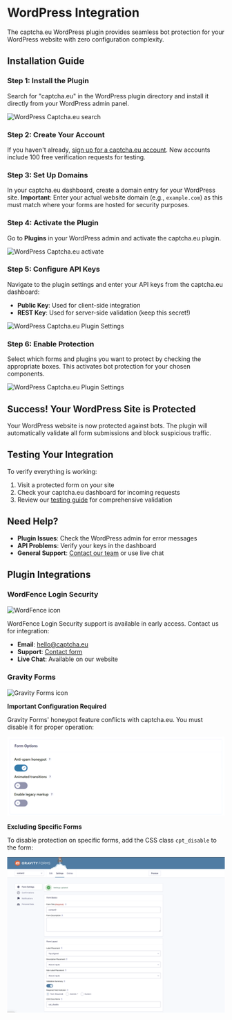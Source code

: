 # WordPress Integration

The captcha.eu WordPress plugin provides seamless bot protection for your WordPress website with zero configuration complexity.

## Installation Guide

### Step 1: Install the Plugin
Search for "captcha.eu" in the WordPress plugin directory and install it directly from your WordPress admin panel.

![WordPress Captcha.eu search](files/wp/captcha-wp-plugin-search.png)

### Step 2: Create Your Account
If you haven't already, [sign up for a captcha.eu account](https://www.captcha.eu/login). New accounts include 100 free verification requests for testing.

### Step 3: Set Up Domains
In your captcha.eu dashboard, create a domain entry for your WordPress site. **Important**: Enter your actual website domain (e.g., `example.com`) as this must match where your forms are hosted for security purposes.

### Step 4: Activate the Plugin
Go to **Plugins** in your WordPress admin and activate the captcha.eu plugin.

![WordPress Captcha.eu activate](files/wp/captcha-wp-plugin-activate1.png)

### Step 5: Configure API Keys
Navigate to the plugin settings and enter your API keys from the captcha.eu dashboard:
- **Public Key**: Used for client-side integration
- **REST Key**: Used for server-side validation (keep this secret!)

![WordPress Captcha.eu Plugin Settings](files/wp/captcha-wp-plugin-settings-main.png)

### Step 6: Enable Protection
Select which forms and plugins you want to protect by checking the appropriate boxes. This activates bot protection for your chosen components.

![WordPress Captcha.eu Plugin Settings](files/wp/captcha-wp-plugin-checkboxes1.png)

## Success! Your WordPress Site is Protected

Your WordPress website is now protected against bots. The plugin will automatically validate all form submissions and block suspicious traffic.

## Testing Your Integration

To verify everything is working:
1. Visit a protected form on your site
2. Check your captcha.eu dashboard for incoming requests
3. Review our [testing guide](testing.md) for comprehensive validation

## Need Help?

- **Plugin Issues**: Check the WordPress admin for error messages
- **API Problems**: Verify your keys in the dashboard
- **General Support**: [Contact our team](https://www.captcha.eu/contact) or use live chat


## Plugin Integrations

### WordFence Login Security
<img src="https://wp.captcha.eu/wp-content/uploads/2023/10/icon-1.svg" height=25 alt="WordFence icon" style="vertical-align: middle;">

WordFence Login Security support is available in early access. Contact us for integration:
- **Email**: hello@captcha.eu
- **Support**: [Contact form](https://www.captcha.eu/contact)
- **Live Chat**: Available on our website

### Gravity Forms
<img src="https://www.captcha.eu/wp-content/uploads/2024/02/GravityForms.png" height=25 alt="Gravity Forms icon" style="vertical-align: middle;">

**Important Configuration Required**

Gravity Forms' honeypot feature conflicts with captcha.eu. You must disable it for proper operation:

![WordPress Gravity Forms Settings](files/wp/gravity-forms.png)

**Excluding Specific Forms**

To disable protection on specific forms, add the CSS class `cpt_disable` to the form:

![WordPress Gravity Forms Settings](files/wp/gravity_cpt_disable.png)
